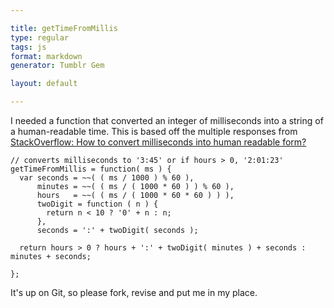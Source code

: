 ```yaml
---

title: getTimeFromMillis
type: regular
tags: js
format: markdown
generator: Tumblr Gem

layout: default

---
```


I needed a function that converted an integer of milliseconds into a string of a human-readable time.  This is based off the multiple responses from [StackOverflow: How to convert milliseconds into human readable form?](http://stackoverflow.com/questions/175554/how-to-convert-milliseconds-into-human-readable-form)

    // converts milliseconds to '3:45' or if hours > 0, '2:01:23'
    getTimeFromMillis = function( ms ) {
      var seconds = ~~( ( ms / 1000 ) % 60 ),
          minutes = ~~( ( ms / ( 1000 * 60 ) ) % 60 ),
          hours   = ~~( ( ms / ( 1000 * 60 * 60 ) ) ),
          twoDigit = function ( n ) {
            return n < 10 ? '0' + n : n;
          },
          seconds = ':' + twoDigit( seconds );

      return hours > 0 ? hours + ':' + twoDigit( minutes ) + seconds : minutes + seconds;

    };

It's up on Git, so please fork, revise and put me in my place.